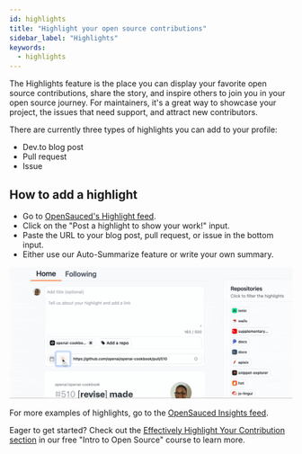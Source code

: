 ```yaml
---
id: highlights
title: "Highlight your open source contributions"
sidebar_label: "Highlights"
keywords:
  - highlights
---
```


The Highlights feature is the place you can display your favorite open source contributions, share the story, and inspire others to join you in your open source journey. For maintainers, it's a great way to showcase your project, the issues that need support, and attract new contributors.

There are currently three types of highlights you can add to your profile:

- Dev.to blog post
- Pull request
- Issue

## How to add a highlight

- Go to [OpenSauced's Highlight feed](https://insights.opensauced.pizza/feed).
- Click on the "Post a highlight to show your work!" input.
- Paste the URL to your blog post, pull request, or issue in the bottom input.
- Either use our Auto-Summarize feature or write your own summary.

![highlights demo](../../static/gif/highlight.gif)

For more examples of highlights, go to the [OpenSauced Insights feed](https://insights.opensauced.pizza/feed).

Eager to get started? Check out the [Effectively Highlight Your Contribution section](https://intro.opensauced.pizza/#/06-the-secret-sauce?id=effectively-highlight-your-contributions) in our free "Intro to Open Source" course to learn more.
